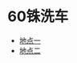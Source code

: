 # 60铢洗车

- [地点一](https://maps.app.goo.gl/sMpkPU9EdYcxAhop6)
- [地点二](https://maps.app.goo.gl/vbYNSpY4VJEcLGC39)
